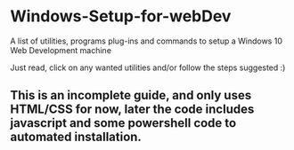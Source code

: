 # Windows-Setup-for-webDev
A list of utilities, programs plug-ins and commands to setup a Windows 10 Web Development  machine

Just read, click on any wanted utilities and/or follow the steps suggested :)

## This is an incomplete guide, and only uses HTML/CSS for now, later the code includes javascript and some powershell code to automated installation.
